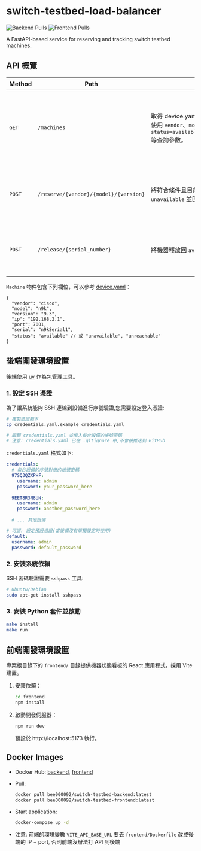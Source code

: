 # switch-testbed-load-balancer

![Backend Pulls](https://img.shields.io/docker/pulls/bee000092/switch-testbed-backend.svg)
![Frontend Pulls](https://img.shields.io/docker/pulls/bee000092/switch-testbed-frontend.svg)

A FastAPI-based service for reserving and tracking switch testbed machines.

## API 概覽

| Method | Path | 說明 | 回傳格式 |
| ------ | ---- | ---- | -------- |
| `GET` | `/machines` | 取得 device.yaml 中所有機器的即時狀態，可使用 `vendor`、`model`、`version`、`status=available\|unavailable\|unreachable` 等查詢參數。 | **200**: `{ "machines": Machine[] }`。<br>**4xx/5xx**: `{ "detail": "錯誤說明" }`。若無符合條件的機器，`machines` 為空陣列。|
| `POST` | `/reserve/{vendor}/{model}/{version}` | 將符合條件且目前可用的其中一台機器標記為 `unavailable` 並回傳詳細資訊。| **200**: `Machine`。<br>**404**: `{ "detail": "No available machines for given specification" }`。|
| `POST` | `/release/{serial_number}` | 將機器釋放回 `available` 狀態。 | **200**: `{ "machine": Machine }`。<br>**404**: `{ "detail": "Machine not found" }`。|


`Machine` 物件包含下列欄位，可以參考 [device.yaml](device.yaml)：

```jsonc
{
  "vendor": "cisco",
  "model": "n9k",
  "version": "9.3",
  "ip": "192.168.2.1",
  "port": 7001,
  "serial": "n9kSerial1",
  "status": "available" // 或 "unavailable", "unreachable"
}
```

## 後端開發環境設置

後端使用 [uv](https://docs.astral.sh/uv/) 作為包管理工具。

### 1. 設定 SSH 憑證

為了讓系統能夠 SSH 連線到設備進行序號驗證,您需要設定登入憑證:

```bash
# 複製憑證範本
cp credentials.yaml.example credentials.yaml

# 編輯 credentials.yaml 並填入每台設備的帳號密碼
# 注意: credentials.yaml 已在 .gitignore 中,不會被推送到 GitHub
```

`credentials.yaml` 格式如下:

```yaml
credentials:
  # 每台設備的序號對應的帳號密碼
  97SQ3QZXPHF:
    username: admin
    password: your_password_here
  
  9EET8R3N8UN:
    username: admin
    password: another_password_here
  
  # ... 其他設備

# 可選: 設定預設憑證(當設備沒有單獨設定時使用)
default:
  username: admin
  password: default_password
```

### 2. 安裝系統依賴

SSH 密碼驗證需要 `sshpass` 工具:

```bash
# Ubuntu/Debian
sudo apt-get install sshpass
```

### 3. 安裝 Python 套件並啟動

```bash
make install
make run
```

## 前端開發環境設置

專案根目錄下的 `frontend/` 目錄提供機器狀態看板的 React 應用程式，採用 Vite 建置。

1. 安裝依賴：

   ```bash
   cd frontend
   npm install
   ```

2. 啟動開發伺服器：

   ```bash
   npm run dev
   ```

   預設於 http://localhost:5173 執行。

## Docker Images

- Docker Hub: [backend](https://hub.docker.com/r/bee000092/switch-testbed-backend), [frontend](https://hub.docker.com/r/bee000092/switch-testbed-frontend)

- Pull:
  ```bash
  docker pull bee000092/switch-testbed-backend:latest
  docker pull bee000092/switch-testbed-frontend:latest
  ```
- Start application:
   ```bash
   docker-compose up -d
   ```
- 注意: 前端的環境變數 `VITE_API_BASE_URL` 要去 `frontend/Dockerfile` 改成後端的 IP + port, 否則前端沒辦法打 API 到後端
